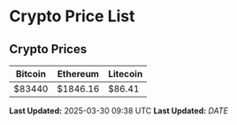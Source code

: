# Crypto Price List

## Crypto Prices
| Bitcoin | Ethereum | Litecoin |
| ------- | -------- | -------- |
| $83440 | $1846.16 | $86.41 |
**Last Updated:** 2025-03-30 09:38 UTC
**Last Updated:** $DATE$
